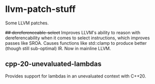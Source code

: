 # llvm-patch-stuff
Some LLVM patches.


~~## dereferenceable-select~~
Improves LLVM's ability to reason with dereferencability when it comes to select instructions, which improves passes like SROA. 
Causes functions like std::clamp to produce better (though still sub-optimal) IR. Now in mainline LLVM.

## cpp-20-unevaluated-lambdas
Provides support for lambdas in an unevaluated context with C++20.
